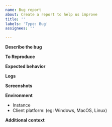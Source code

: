 ```yaml
---
name: Bug report
about: Create a report to help us improve
title: ''
labels: 'Type: Bug'
assignees: ''

---
```


<!--
**Important**: This is a public repository. Anyone in the world can see what's posted here. If you are posting screenshots or log files, please **carefully examine them for** the presence of any kind of **protected health information** (PHI). Images or logs containing PHI _must_ be posted in fully-redacted form, with no visible PHI.
-->

**Describe the bug**
<!-- A clear and concise description of what the bug is. -->

**To Reproduce**
<!-- Steps to reproduce the behavior. -->

**Expected behavior**
<!-- A clear and concise description of what you expected to happen. -->

**Logs**
<!-- If applicable, include the server logs, and/or browser logs. -->

**Screenshots**
<!-- If applicable, add screenshots to help explain your problem. -->

**Environment**
- Instance
- Client platform: (eg: Windows, MacOS, Linux)

**Additional context**
<!-- Add any other context about the problem here. What have you tried? Is there a workaround? -->
